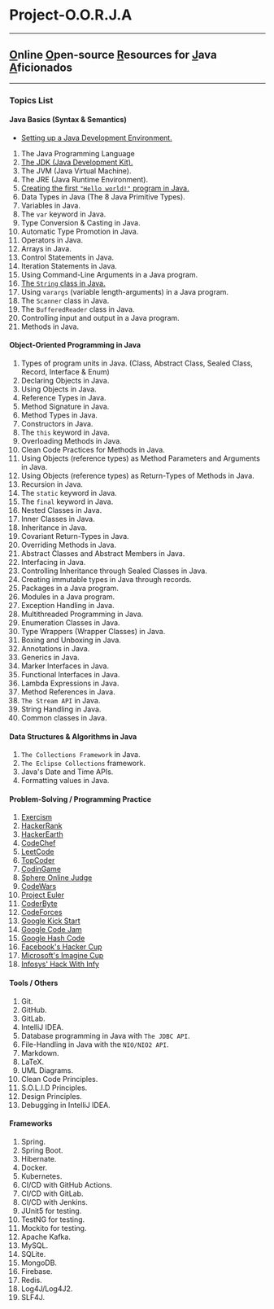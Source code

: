 # Project-O.O.R.J.A

---

## <u>O</u>nline <u>O</u>pen-source <u>R</u>esources for <u>J</u>ava <u>A</u>ficionados

---

### Topics List

#### Java Basics (Syntax & Semantics)

* [Setting up a Java Development Environment.](pages/SETTING_UP.md)

1. The Java Programming Language
2. [The JDK (Java Development Kit).](pages/java_basics/jdk.md)
3. The JVM (Java Virtual Machine).
4. The JRE (Java Runtime Environment).
5. [Creating the first `"Hello world!"` program in Java.](pages/java_basics/hello_world.md)
6. Data Types in Java (The 8 Java Primitive Types).
7. Variables in Java.
8. The `var` keyword in Java.
9. Type Conversion & Casting in Java.
10. Automatic Type Promotion in Java.
11. Operators in Java.
12. Arrays in Java.
13. Control Statements in Java.
14. Iteration Statements in Java.
15. Using Command-Line Arguments in a Java program.
16. [The `String` class in Java.](pages/java_basics/strings.md)
17. Using `varargs` (variable length-arguments) in a Java program.
18. The `Scanner` class in Java.
19. The `BufferedReader` class in Java.
20. Controlling input and output in a Java program.
21. Methods in Java.

#### Object-Oriented Programming in Java

1. Types of program units in Java. (Class, Abstract Class, Sealed Class, Record, Interface & Enum)
2. Declaring Objects in Java.
3. Using Objects in Java.
4. Reference Types in Java.
5. Method Signature in Java.
6. Method Types in Java.
7. Constructors in Java.
8. The `this` keyword in Java.
9. Overloading Methods in Java.
10. Clean Code Practices for Methods in Java.
11. Using Objects (reference types) as Method Parameters and Arguments in Java.
12. Using Objects (reference types) as Return-Types of Methods in Java.
13. Recursion in Java.
14. The `static` keyword in Java.
15. The `final` keyword in Java.
16. Nested Classes in Java.
17. Inner Classes in Java.
18. Inheritance in Java.
19. Covariant Return-Types in Java.
20. Overriding Methods in Java.
21. Abstract Classes and Abstract Members in Java.
22. Interfacing in Java.
23. Controlling Inheritance through Sealed Classes in Java.
24. Creating immutable types in Java through records.
25. Packages in a Java program.
26. Modules in a Java program.
27. Exception Handling in Java.
28. Multithreaded Programming in Java.
29. Enumeration Classes in Java.
30. Type Wrappers (Wrapper Classes) in Java.
31. Boxing and Unboxing in Java.
32. Annotations in Java.
33. Generics in Java.
34. Marker Interfaces in Java.
35. Functional Interfaces in Java.
36. Lambda Expressions in Java.
37. Method References in Java.
38. `The Stream API` in Java.
39. String Handling in Java.
40. Common classes in Java.

#### Data Structures & Algorithms in Java

1. `The Collections Framework` in Java.
2. `The Eclipse Collections` framework.
3. Java's Date and Time APIs.
4. Formatting values in Java.

#### Problem-Solving / Programming Practice

1. [Exercism](https://exercism.org/)
2. [HackerRank](https://www.hackerrank.com/)
3. [HackerEarth](https://www.hackerearth.com/)
4. [CodeChef](https://www.codechef.com/)
5. [LeetCode](https://leetcode.com/)
6. [TopCoder](https://www.topcoder.com/)
7. [CodinGame](https://www.codingame.com/start)
8. [Sphere Online Judge](https://www.spoj.com/)
9. [CodeWars](https://www.codewars.com/)
10. [Project Euler](https://projecteuler.net/)
11. [CoderByte](https://www.coderbyte.com/)
12. [CodeForces](https://codeforces.com/)
13. [Google Kick Start](https://codingcompetitions.withgoogle.com/kickstart/schedule)
14. [Google Code Jam](https://codingcompetitions.withgoogle.com/codejam/)
15. [Google Hash Code](https://codingcompetitions.withgoogle.com/hashcode)
16. [Facebook's Hacker Cup](https://www.facebook.com/codingcompetitions/hacker-cup/)
17. [Microsoft's Imagine Cup](https://imaginecup.microsoft.com/en-us/Events)
18. [Infosys' Hack With Infy](https://www.infosys.com/careers/hackwithinfy.html)

#### Tools / Others

1. Git.
2. GitHub.
3. GitLab.
4. IntelliJ IDEA.
5. Database programming in Java with `The JDBC API`.
6. File-Handling in Java with the `NIO/NIO2 API`.
7. Markdown.
8. LaTeX.
9. UML Diagrams.
10. Clean Code Principles.
11. S.O.L.I.D Principles.
12. Design Principles.
13. Debugging in IntelliJ IDEA.

#### Frameworks

1. Spring.
2. Spring Boot.
3. Hibernate.
4. Docker.
5. Kubernetes.
6. CI/CD with GitHub Actions.
7. CI/CD with GitLab.
8. CI/CD with Jenkins.
9. JUnit5 for testing.
10. TestNG for testing.
11. Mockito for testing.
12. Apache Kafka.
13. MySQL.
14. SQLite.
15. MongoDB.
16. Firebase.
17. Redis.
18. Log4J/Log4J2.
19. SLF4J.